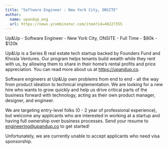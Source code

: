 ```yaml
---
title: "Software Engineer : New York City, ONSITE"
author:
  name: upandup_eng
  url: https://news.ycombinator.com/item?id=40227355
---
```

Up&amp;Up - Software Engineer - New York City, ONSITE - Full Time - $80k - $120k

Up&amp;Up is a Series B real estate tech startup backed by Founders Fund and Khosla Ventures. Our program helps tenants build wealth while they rent with us, by allowing them to share in their home’s rental profits and price appreciation. You can read more about us at <a href="https:&#x2F;&#x2F;upandup.co" rel="nofollow">https:&#x2F;&#x2F;upandup.co</a>.

Software engineers at Up&amp;Up own problems from end to end - all the way from product ideation to technical implementation. We are looking for a new hire who wants to grow quickly and help us drive critical parts of the business forward with technology, acting as their own product manager, designer, and engineer.

We are targeting entry-level folks (0 - 2 year of professional experience), but welcome any applicants who are interested in working at a startup and having full ownership over business processes. Send your resume to engineering@upandup.co to get started!

Unfortunately, we are currently unable to accept applicants who need visa sponsorship.
